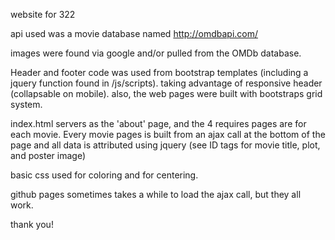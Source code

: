 website for 322

api used was a movie database named http://omdbapi.com/

images were found via google and/or pulled from the OMDb database.

Header and footer code was used from bootstrap templates (including a jquery function
found in /js/scripts). taking advantage of 
responsive header (collapsable on mobile). also, the web pages were built with 
bootstraps grid system.

index.html servers as the 'about' page, and the 4 requires pages are for each movie.
Every movie pages is built from an ajax call at the bottom of the page and all
data is attributed using jquery (see ID tags for movie title, plot, and poster image)

basic css used for coloring and for centering.

github pages sometimes takes a while to load the ajax call, but they all work.

thank you!